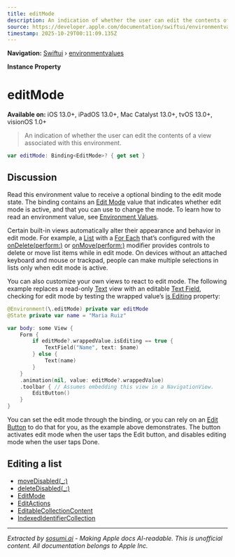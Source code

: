 ```yaml
---
title: editMode
description: An indication of whether the user can edit the contents of a view associated with this environment.
source: https://developer.apple.com/documentation/swiftui/environmentvalues/editmode
timestamp: 2025-10-29T00:11:09.135Z
---
```


**Navigation:** [Swiftui](/documentation/swiftui) › [environmentvalues](/documentation/swiftui/environmentvalues)

**Instance Property**

# editMode

**Available on:** iOS 13.0+, iPadOS 13.0+, Mac Catalyst 13.0+, tvOS 13.0+, visionOS 1.0+

> An indication of whether the user can edit the contents of a view associated with this environment.

```swift
var editMode: Binding<EditMode>? { get set }
```

## Discussion

Read this environment value to receive a optional binding to the edit mode state. The binding contains an [Edit Mode](/documentation/swiftui/editmode) value that indicates whether edit mode is active, and that you can use to change the mode. To learn how to read an environment value, see [Environment Values](/documentation/swiftui/environmentvalues).

Certain built-in views automatically alter their appearance and behavior in edit mode. For example, a [List](/documentation/swiftui/list) with a [For Each](/documentation/swiftui/foreach) that’s configured with the [onDelete(perform:)](/documentation/swiftui/dynamicviewcontent/ondelete(perform:)) or [onMove(perform:)](/documentation/swiftui/dynamicviewcontent/onmove(perform:)) modifier provides controls to delete or move list items while in edit mode. On devices without an attached keyboard and mouse or trackpad, people can make multiple selections in lists only when edit mode is active.

You can also customize your own views to react to edit mode. The following example replaces a read-only [Text](/documentation/swiftui/text) view with an editable [Text Field](/documentation/swiftui/textfield), checking for edit mode by testing the wrapped value’s [is Editing](/documentation/swiftui/editmode/isediting) property:

```swift
@Environment(\.editMode) private var editMode
@State private var name = "Maria Ruiz"

var body: some View {
    Form {
        if editMode?.wrappedValue.isEditing == true {
            TextField("Name", text: $name)
        } else {
            Text(name)
        }
    }
    .animation(nil, value: editMode?.wrappedValue)
    .toolbar { // Assumes embedding this view in a NavigationView.
        EditButton()
    }
}
```

You can set the edit mode through the binding, or you can rely on an [Edit Button](/documentation/swiftui/editbutton) to do that for you, as the example above demonstrates. The button activates edit mode when the user taps the Edit button, and disables editing mode when the user taps Done.

## Editing a list

- [moveDisabled(_:)](/documentation/swiftui/view/movedisabled(_:))
- [deleteDisabled(_:)](/documentation/swiftui/view/deletedisabled(_:))
- [EditMode](/documentation/swiftui/editmode)
- [EditActions](/documentation/swiftui/editactions)
- [EditableCollectionContent](/documentation/swiftui/editablecollectioncontent)
- [IndexedIdentifierCollection](/documentation/swiftui/indexedidentifiercollection)

---

*Extracted by [sosumi.ai](https://sosumi.ai) - Making Apple docs AI-readable.*
*This is unofficial content. All documentation belongs to Apple Inc.*
